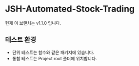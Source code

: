 # JSH-Automated-Stock-Trading
현재 이 브랜치는 v1.1.0 입니다.  

## 테스트 환경  
- 단위 테스트는 함수와 같은 패키지에 있습니다.  
- 통합 테스트는 Project root 폴더에 위치합니다.  
